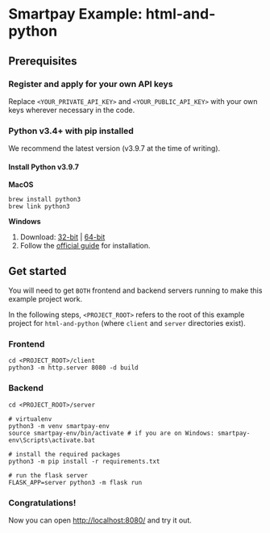# Smartpay Example: html-and-python

## Prerequisites

### Register and apply for your own API keys

Replace `<YOUR_PRIVATE_API_KEY>` and `<YOUR_PUBLIC_API_KEY>` with your own keys wherever necessary in the code.

### Python v3.4+ with pip installed

We recommend the latest version (v3.9.7 at the time of writing).

#### Install Python v3.9.7

**MacOS**

```shell
brew install python3
brew link python3
```

**Windows**

1. Download: [32-bit](https://www.python.org/ftp/python/3.9.7/python-3.9.7.exe) | [64-bit](https://www.python.org/ftp/python/3.9.7/python-3.9.7-amd64.exe)
2. Follow the [official guide](https://docs.python.org/3/using/windows.html) for installation.

## Get started

You will need to get `BOTH` frontend and backend servers running to make this example project work.

In the following steps, `<PROJECT_ROOT>` refers to the root of this example project for `html-and-python` (where `client` and `server` directories exist).

### Frontend

```shell
cd <PROJECT_ROOT>/client
python3 -m http.server 8080 -d build
```

### Backend

```shell
cd <PROJECT_ROOT>/server

# virtualenv
python3 -m venv smartpay-env
source smartpay-env/bin/activate # if you are on Windows: smartpay-env\Scripts\activate.bat

# install the required packages
python3 -m pip install -r requirements.txt

# run the flask server
FLASK_APP=server python3 -m flask run
```

### Congratulations!

Now you can open [http://localhost:8080/](http://localhost:8080/) and try it out.
